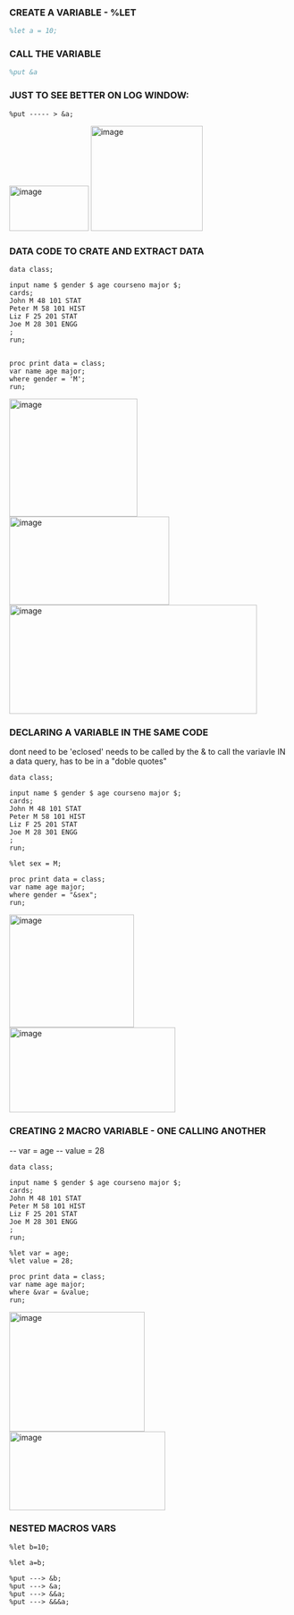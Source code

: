 ### CREATE A VARIABLE - %LET

```m
%let a = 10;
```

### CALL THE VARIABLE

```m
%put &a
```

### JUST TO SEE BETTER ON LOG WINDOW:

```
%put ----- > &a;
```
<img width="142" height="81" alt="image" src="https://github.com/user-attachments/assets/2836206e-732f-4a7a-82ef-0e409b1d2749" />

<img width="200" height="188" alt="image" src="https://github.com/user-attachments/assets/1cb7f345-5563-44c8-bd8a-aa5f677fb2fb" />


### DATA CODE TO CRATE AND EXTRACT DATA
```
data class;

input name $ gender $ age courseno major $;
cards;
John M 48 101 STAT
Peter M 58 101 HIST
Liz F 25 201 STAT
Joe M 28 301 ENGG
;
run;


proc print data = class;
var name age major;
where gender = 'M';
run;
```

<img width="229" height="211" alt="image" src="https://github.com/user-attachments/assets/f98ddb60-d70e-44af-824b-c4b3384bc38d" />  <img width="286" height="158" alt="image" src="https://github.com/user-attachments/assets/6a7fb983-2645-4a49-9131-24a073fd9a86" />
<img width="443" height="195" alt="image" src="https://github.com/user-attachments/assets/c0a221d5-8af8-4cb2-b6d6-b106b9ecc8fe" />

### DECLARING A VARIABLE IN THE SAME CODE

 dont need to be 'eclosed'
 needs to be called by the &
to call the variavle IN a data query, has to be in a "doble quotes"

```
data class;

input name $ gender $ age courseno major $;
cards;
John M 48 101 STAT
Peter M 58 101 HIST
Liz F 25 201 STAT
Joe M 28 301 ENGG
;
run;

%let sex = M;

proc print data = class;
var name age major;
where gender = "&sex";
run;
```
<img width="223" height="202" alt="image" src="https://github.com/user-attachments/assets/9c2edd40-13c2-4314-b347-82a144e3e057" />  <img width="297" height="152" alt="image" src="https://github.com/user-attachments/assets/a71bfe52-2fd7-442b-aa59-990a6216c467" />

### CREATING 2 MACRO VARIABLE - ONE CALLING ANOTHER

  -- var = age
  -- value = 28

```
data class;

input name $ gender $ age courseno major $;
cards;
John M 48 101 STAT
Peter M 58 101 HIST
Liz F 25 201 STAT
Joe M 28 301 ENGG
;
run;

%let var = age;
%let value = 28;

proc print data = class;
var name age major;
where &var = &value;
run;
```
  <img width="242" height="214" alt="image" src="https://github.com/user-attachments/assets/03aabc2b-342b-4009-bd9b-2fe08fab5d14" />  <img width="279" height="141" alt="image" src="https://github.com/user-attachments/assets/8197e6d9-8579-4252-b6ca-184e10a8e95a" />



### NESTED MACROS VARS

```
%let b=10;

%let a=b;

%put ---> &b;
%put ---> &a;
%put ---> &&a;
%put ---> &&&a;
```
